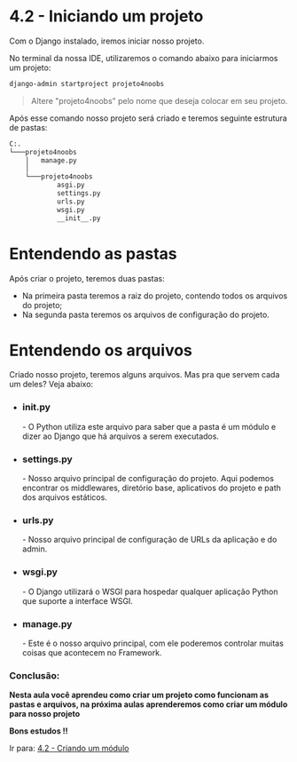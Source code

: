 # 4.2 - Iniciando um projeto
Com o Django instalado, iremos iniciar nosso projeto.

No terminal da nossa IDE, utilizaremos o comando abaixo para iniciarmos um projeto:

```bash
django-admin startproject projeto4noobs
```

> Altere "projeto4noobs" pelo nome que deseja colocar em seu projeto.

Após esse comando nosso projeto será criado e teremos seguinte estrutura de pastas:

```bash
C:.
└───projeto4noobs
    │   manage.py
    │
    └───projeto4noobs
            asgi.py
            settings.py
            urls.py
            wsgi.py
            __init__.py
```

# Entendendo as pastas

Após criar o projeto, teremos duas pastas:

- Na primeira pasta teremos a raiz do projeto, contendo todos os arquivos do projeto;
- Na segunda pasta teremos os arquivos de configuração do projeto.

# Entendendo os arquivos

Criado nosso projeto, teremos alguns arquivos. Mas pra que servem cada um deles? Veja abaixo:

- <h3>init.py</h3>
    - O Python utiliza este arquivo para saber que a pasta é um módulo e dizer ao Django que há arquivos a serem
      executados.

- <h3>settings.py</h3>
    - Nosso arquivo principal de configuração do projeto. Aqui podemos encontrar os middlewares, diretório base,
      aplicativos do projeto e path dos arquivos estáticos.

- <h3>urls.py</h3>
    - Nosso arquivo principal de configuração de URLs da aplicação e do admin.

- <h3>wsgi.py</h3>
    - O Django utilizará o WSGI para hospedar qualquer aplicação Python que suporte a interface WSGI.

- <h3>manage.py</h3>
    - Este é o nosso arquivo principal, com ele poderemos controlar muitas coisas que acontecem no Framework.

### Conclusão:

**Nesta aula você aprendeu como criar um projeto como funcionam as pastas e arquivos, na próxima aulas aprenderemos como criar um módulo para nosso projeto**

**Bons estudos !!**

Ir para: [4.2 - Criando um módulo](3-Módulos.md)
